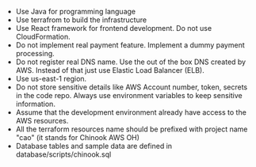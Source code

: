 
- Use Java for programming language
- Use terrafrom to build the infrastructure
- Use React framework for frontend development. Do not use CloudFormation. 
- Do not implement real payment feature. Implement a dummy payment processing. 
- Do not register real DNS name. Use the out of the box DNS created by AWS. Instead of that just use Elastic Load Balancer (ELB).
- Use us-east-1 region.
- Do not store sensitive details like AWS Account number, token, secrets in the code repo. Always use environment variables to keep sensitive information. 
- Assume that the development environment already have access to the AWS resources.
- All the terraform resources name should be prefixed with project name "cao" (it stands for Chinook AWS OH)
- Database tables and sample data are defined in database/scripts/chinook.sql
